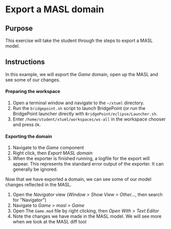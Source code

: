 Export a MASL domain
====================

## Purpose

This exercise will take the student through the steps to export a MASL model.

## Instructions

In this example, we will export the _Game_ domain, open up the MASL and see some
of our changes.

#### Preparing the workspace

1. Open a terminal window and navigate to the `~/xtuml` directory.  
2. Run the `bridgepoint.sh` script to launch BridgePoint (or run the BridgePoint
launcher directly with `BridgePoint/eclipse/Launcher.sh`.  
3. Enter `/home/student/xtuml/workspaces/ws-all` in the workspace chooser and
press `Ok`.  

#### Exporting the domain

1. Navigate to the _Game_ component  
2. Right click, then _Export MASL domain_  
3. When the exporter is finished running, a logfile for the export will appear.
This represents the standard error output of the exporter. It can generally be
ignored.  

Now that we have exported a domain, we can see some of our model changes
reflected in the MASL.

1. Open the _Navigator_ view (_Window > Show View > Other..._, then search for
"Navigator")  
2. Navigate to _Game > masl > Game_  
3. Open The `Game.mod` file by right clicking, then _Open With > Text Editor_  
4. Note the changes we have made in the MASL model. We will see more when we
look at the MASL diff tool  

